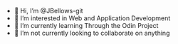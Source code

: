 - 👋 Hi, I’m @JBellows-git
- 👀 I’m interested in Web and Application Development
- 🌱 I’m currently learning Through the Odin Project
- 💞️ I’m not currently looking to collaborate on anything

<!---
JBellows-git/JBellows-git is a ✨ special ✨ repository because its `README.md` (this file) appears on your GitHub profile.
You can click the Preview link to take a look at your changes.
--->
